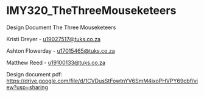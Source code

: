 # IMY320_TheThreeMouseketeers

Design Document
The Three Mouseketeers

Kristi Dreyer -		         u19027517@tuks.co.za

Ashton Flowerday - 		 u17015465@tuks.co.za

Matthew Reed - 		 u19100133@tuks.co.za


Design document pdf:
https://drive.google.com/file/d/1CVDusStFowtnYV6SmM4ixoPHVPY69cbf/view?usp=sharing  



